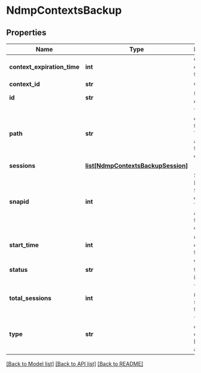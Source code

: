 # NdmpContextsBackup

## Properties
Name | Type | Description | Notes
------------ | ------------- | ------------- | -------------
**context_expiration_time** | **int** | Context expiration time | [optional] 
**context_id** | **str** | Context ID | [optional] 
**id** | **str** | Unique display id. | [optional] 
**path** | **str** | The directory of the backup. This is not applicable to restore contexts. | [optional] 
**sessions** | [**list[NdmpContextsBackupSession]**](NdmpContextsBackupSession.md) |  | [optional] 
**snapid** | **int** | Snapshot ID reserved for the context. This is not applicable to restore contexts. | [optional] 
**start_time** | **int** | Context creation time | [optional] 
**status** | **str** | Whether the context is active. | [optional] 
**total_sessions** | **int** | The number of sessions in the context | [optional] 
**type** | **str** | Type of context; It can be bre, backup, and restore | [optional] 

[[Back to Model list]](../README.md#documentation-for-models) [[Back to API list]](../README.md#documentation-for-api-endpoints) [[Back to README]](../README.md)


